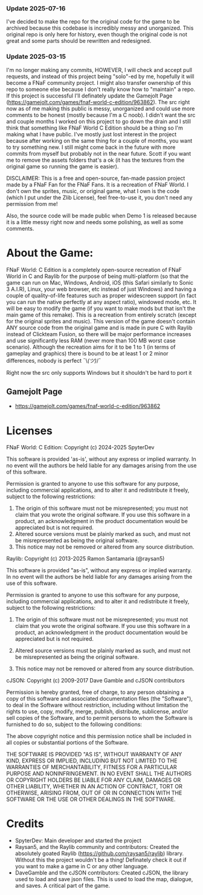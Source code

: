 ### Update 2025-07-16
I've decided to make the repo for the original code for the game to be archived because this codebase is incredibly messy and unorganized. This original repo is only here for history, even though the original code is not great and some parts should be rewritten and redesigned.

### Update 2025-03-15
I'm no longer making any commits, HOWEVER, I will check and accept pull requests, and instead of this project being "solo"-ed by me, hopefully it will become a FNaF community project. I might also transfer ownership of this repo to someone else because I don't really know how to "maintain" a repo. If this project is successful I'll definately update the Gamejolt Page (https://gamejolt.com/games/fnaf-world-c-edition/963862). The src right now as of me making this public is messy, unorganized and could use more comments to be honest (mostly because I'm a C noob). I didn't want the src and couple months I worked on this project to go down the drain and I still think that something like FNaF World C Edition should be a thing so I'm making what I have public. I've mostly just lost interest in the project because after working on the same thing for a couple of months, you want to try something new. I still might come back in the future with more commits from myself but probably not in the near future. Scott if you want me to remove the assets folders that's a ok (it has the textures from the original game so running the game is easier).

DISCLAIMER: This is a free and open-source, fan-made passion project made by a FNaF Fan for the FNaF Fans. It is a recreation of FNaF World. I don't own the sprites, music, or original game, what I own is the code (which I put under the Zlib License), feel free-to-use it, you don't need any permission from me!

Also, the source code will be made public when Demo 1 is released because it is a little messy right now and needs some polishing, as well as some comments.

# About the Game:
FNaF World: C Edition is a completely open-source recreation of FNaF World in C and Raylib for the purpose of being multi-platform (so that the game can run on Mac, Windows, Android, iOS (this Safari similarly to Sonic 3 A.I.R), Linux, your web browser, etc instead of just Windows) and having a couple of quality-of-life features such as proper widescreen support (in fact you can run the native perfectly at any aspect ratio), windowed mode, etc. It will be easy to modify the game (if you want to make mods but that isn't the main game of this remake). This is a recreation from entirely scratch (except for the original sprites and music). This version of the game doesn't contain ANY source code from the original game and is made in pure C with Raylib instead of Clickteam Fusion, so there will be major performance increases and use significantly less RAM (never more than 100 MB worst case scenario). Although the recreation aims for it to be 1 to 1 (in terms of gameplay and graphics) there is bound to be at least 1 or 2 minor differences, nobody is perfect ¯\\_(ツ)_/¯

Right now the src only supports Windows but it shouldn't be hard to port it

## Gamejolt Page
- https://gamejolt.com/games/fnaf-world-c-edition/963862
  
# Licenses

FNaF World: C Edition:
Copyright (c) 2024-2025 SpyterDev

This software is provided 'as-is', without any express or implied
warranty. In no event will the authors be held liable for any damages
arising from the use of this software.

Permission is granted to anyone to use this software for any purpose,
including commercial applications, and to alter it and redistribute it
freely, subject to the following restrictions:

1. The origin of this software must not be misrepresented; you must not
    claim that you wrote the original software. If you use this software
    in a product, an acknowledgment in the product documentation would be
    appreciated but is not required.
2. Altered source versions must be plainly marked as such, and must not be
    misrepresented as being the original software.
3. This notice may not be removed or altered from any source distribution.

Raylib:
Copyright (c) 2013-2025 Ramon Santamaria (@raysan5)

This software is provided "as-is", without any express or implied warranty. In no event 
will the authors be held liable for any damages arising from the use of this software.

Permission is granted to anyone to use this software for any purpose, including commercial 
applications, and to alter it and redistribute it freely, subject to the following restrictions:

  1. The origin of this software must not be misrepresented; you must not claim that you 
  wrote the original software. If you use this software in a product, an acknowledgment 
  in the product documentation would be appreciated but is not required.

  2. Altered source versions must be plainly marked as such, and must not be misrepresented
  as being the original software.

  3. This notice may not be removed or altered from any source distribution.

cJSON:
Copyright (c) 2009-2017 Dave Gamble and cJSON contributors

Permission is hereby granted, free of charge, to any person obtaining a copy
of this software and associated documentation files (the "Software"), to deal
in the Software without restriction, including without limitation the rights
to use, copy, modify, merge, publish, distribute, sublicense, and/or sell
copies of the Software, and to permit persons to whom the Software is
furnished to do so, subject to the following conditions:

The above copyright notice and this permission notice shall be included in
all copies or substantial portions of the Software.

THE SOFTWARE IS PROVIDED "AS IS", WITHOUT WARRANTY OF ANY KIND, EXPRESS OR
IMPLIED, INCLUDING BUT NOT LIMITED TO THE WARRANTIES OF MERCHANTABILITY,
FITNESS FOR A PARTICULAR PURPOSE AND NONINFRINGEMENT. IN NO EVENT SHALL THE
AUTHORS OR COPYRIGHT HOLDERS BE LIABLE FOR ANY CLAIM, DAMAGES OR OTHER
LIABILITY, WHETHER IN AN ACTION OF CONTRACT, TORT OR OTHERWISE, ARISING FROM,
OUT OF OR IN CONNECTION WITH THE SOFTWARE OR THE USE OR OTHER DEALINGS IN
THE SOFTWARE.

# Credits
- SpyterDev: Main developer and started the project
- Raysan5, and the Raylib community and contributors: Created the absolutely goated Raylib (https://github.com/raysan5/raylib) library. Without this the project wouldn't be a thing! Definately check it out if you want to make a game in C or any other language.
- DaveGamble and the cJSON contributors: Created cJSON, the library used to load and save json files. This is used to load the map, dialogue, and saves. A critical part of the game.
